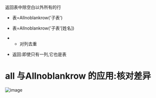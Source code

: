 返回表中除空白以外所有的行

- 表=Allnoblankrow('子表')

- 表=Allnoblankrow('子表'[姓名])

- - 对列去重

- 返回:即使只有一列,它也是表

# all 与Allnoblankrow 的应用:核对差异

![image](https://github.com/NannF00/Power-BI-Note/assets/117897416/f5e91955-d3ff-4fa3-adeb-41ba6e306816)
